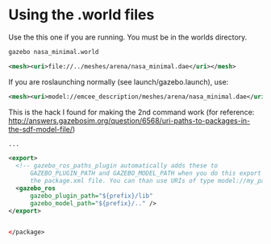 # Using the .world files

Use the this one if you are running. You must be in the worlds directory.
```bash
gazebo nasa_minimal.world
```
```xml
<mesh><uri>file://../meshes/arena/nasa_minimal.dae</uri></mesh>
```

If you are roslaunching normally (see launch/gazebo.launch), use:
```xml
<mesh><uri>model://emcee_description/meshes/arena/nasa_minimal.dae</uri></mesh>
```

This is the hack I found for making the 2nd command work (for reference: http://answers.gazebosim.org/question/6568/uri-paths-to-packages-in-the-sdf-model-file/)
```xml
...

<export>
  <!-- gazebo_ros_paths_plugin automatically adds these to
      GAZEBO_PLUGIN_PATH and GAZEBO_MODEL_PATH when you do this export inside
      the package.xml file. You can than use URIs of type model://my_package/stuff. -->
  <gazebo_ros
      gazebo_plugin_path="${prefix}/lib"
      gazebo_model_path="${prefix}/.." />
</export>


</package>
```
